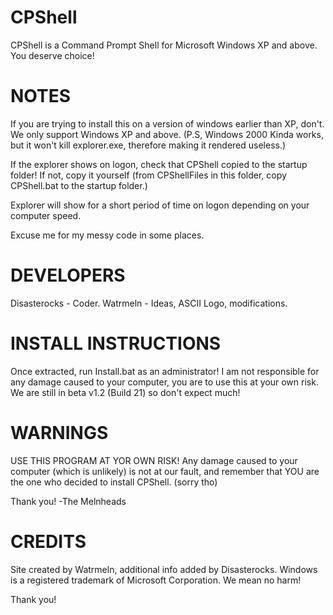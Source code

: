# CPShell
CPShell is a Command Prompt Shell for Microsoft Windows XP and above. You deserve choice!

# NOTES
If you are trying to install this on a version of windows earlier than XP, don't.
We only support Windows XP and above.
(P.S, Windows 2000 Kinda works, but it won't kill explorer.exe, therefore making it
rendered useless.)

If the explorer shows on logon, check that CPShell copied to the startup folder!
If not, copy it yourself (from CPShellFiles in this folder, copy CPShell.bat to the startup folder.)

Explorer will show for a short period of time on logon depending on your computer speed.

Excuse me for my messy code in some places.

# DEVELOPERS
Disasterocks - Coder.  Watrmeln - Ideas, ASCII Logo, modifications.

# INSTALL INSTRUCTIONS
Once extracted, run Install.bat as an administrator!
I am not responsible for any damage caused to your computer,
you are to use this at your own risk. We are still in
beta v1.2 (Build 21) so don't expect much!

# WARNINGS
USE THIS PROGRAM AT YOR OWN RISK! Any damage caused to your
computer (which is unlikely) is not at our fault, and
remember that YOU are the one who decided to install CPShell. (sorry tho)

Thank you!
-The Melnheads

# CREDITS
Site created by Watrmeln, additional info added by Disasterocks.
Windows is a registered trademark of Microsoft Corporation. We mean no harm!

Thank you!
